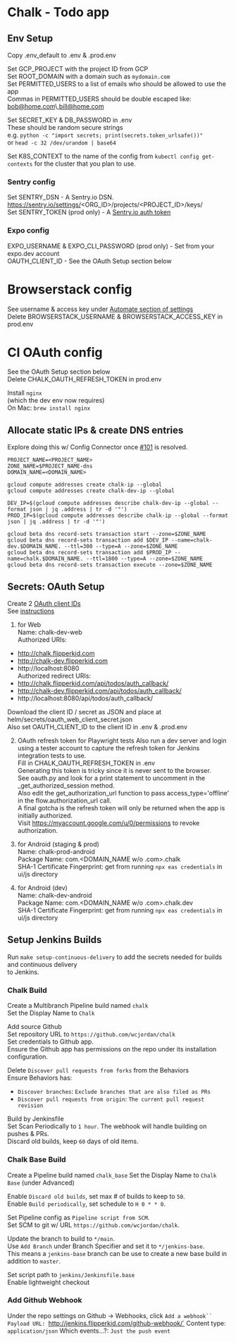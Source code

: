 # Chalk - Todo app

## Env Setup
Copy .env_default to .env & .prod.env  

Set GCP_PROJECT with the project ID from GCP  
Set ROOT_DOMAIN with a domain such as `mydomain.com`  
Set PERMITTED_USERS to a list of emails who should be allowed to use the app  
Commas in PERMITTED_USERS should be double escaped like: bob@home.com\\,bill@home.com  

Set SECRET_KEY & DB_PASSWORD in .env  
  These should be random secure strings  
  e.g. `python -c "import secrets; print(secrets.token_urlsafe())"`  
  or `head -c 32 /dev/urandom | base64`  

Set K8S_CONTEXT to the name of the config from `kubectl config get-contexts` for the cluster that you plan to use.  

### Sentry config
Set SENTRY_DSN - A Sentry.io DSN.  https://sentry.io/settings/<ORG_ID>/projects/<PROJECT_ID>/keys/  
Set SENTRY_TOKEN (prod only) - A [Sentry.io auth token](https://sentry.io/settings/account/api/auth-tokens/)  

### Expo config
EXPO_USERNAME & EXPO_CLI_PASSWORD (prod only) - Set from your expo.dev account  
OAUTH_CLIENT_ID - See the OAuth Setup section below  

# Browserstack config
See username & access key under [Automate section of settings](https://www.browserstack.com/accounts/settings)  
Delete BROWSERSTACK_USERNAME & BROWSERSTACK_ACCESS_KEY in prod.env  

# CI OAuth config
See the OAuth Setup section below  
Delete CHALK_OAUTH_REFRESH_TOKEN in prod.env  

Install `nginx`  
(which the dev env now requires)  
On Mac: `brew install nginx`

## Allocate static IPs & create DNS entries
Explore doing this w/ Config Connector once [#101](https://github.com/GoogleCloudPlatform/k8s-config-connector/issues/101) is resolved.

```
PROJECT_NAME=<PROJECT_NAME>
ZONE_NAME=$PROJECT_NAME-dns
DOMAIN_NAME=<DOMAIN_NAME>

gcloud compute addresses create chalk-ip --global
gcloud compute addresses create chalk-dev-ip --global

DEV_IP=$(gcloud compute addresses describe chalk-dev-ip --global --format json | jq .address | tr -d '"')
PROD_IP=$(gcloud compute addresses describe chalk-ip --global --format json | jq .address | tr -d '"')

gcloud beta dns record-sets transaction start --zone=$ZONE_NAME
gcloud beta dns record-sets transaction add $DEV_IP --name=chalk-dev.$DOMAIN_NAME. --ttl=300 --type=A --zone=$ZONE_NAME
gcloud beta dns record-sets transaction add $PROD_IP --name=chalk.$DOMAIN_NAME. --ttl=1800 --type=A --zone=$ZONE_NAME
gcloud beta dns record-sets transaction execute --zone=$ZONE_NAME

```

## Secrets: OAuth Setup
Create 2 [OAuth client IDs](https://console.cloud.google.com/apis/credentials)  
See [instructions](https://docs.expo.dev/guides/authentication/#google)  

1) for Web  
Name: chalk-dev-web  
Authorized URIs:  
- http://chalk.flipperkid.com  
- http://chalk-dev.flipperkid.com  
- http://localhost:8080  
Authorized redirect URIs:   
- http://chalk.flipperkid.com/api/todos/auth_callback/  
- http://chalk-dev.flipperkid.com/api/todos/auth_callback/  
- http://localhost:8080/api/todos/auth_callback/  

Download the client ID / secret as JSON and place at helm/secrets/oauth_web_client_secret.json  
Also set OAUTH_CLIENT_ID to the client ID in .env & .prod.env

2) OAuth refresh token for Playwright tests
Also run a dev server and login using a tester account to capture the refresh token for Jenkins integration tests to use.  
Fill in CHALK_OAUTH_REFRESH_TOKEN in .env  
Generating this token is tricky since it is never sent to the browser.  
See oauth.py and look for a print statement to uncomment in the \_get_authorized_session method.  
Also edit the get_authorization_url function to pass access_type='offline' in the flow.authorization_url call.  
A final gotcha is the refresh token will only be returned when the app is initially authorized.  
Visit https://myaccount.google.com/u/0/permissions to revoke authorization.  

3) for Android (staging & prod)  
Name: chalk-prod-android  
Package Name: com.<DOMAIN_NAME w/o .com>.chalk  
SHA-1 Certificate Fingerprint: get from running `npx eas credentials` in ui/js directory  

4) for Android (dev)  
Name: chalk-dev-android  
Package Name: com.<DOMAIN_NAME w/o .com>.chalk.dev  
SHA-1 Certificate Fingerprint: get from running `npx eas credentials` in ui/js directory  

## Setup Jenkins Builds
Run `make setup-continuous-delivery` to add the secrets needed for builds and continuous delivery  
to Jenkins.

### Chalk Build
Create a Multibranch Pipeline build named `chalk`  
Set the Display Name to `Chalk`

Add source Github  
Set repository URL to `https://github.com/wcjordan/chalk`  
Set credentials to Github app.  
Ensure the Github app has permissions on the repo under its installation configuration.  

Delete `Discover pull requests from forks` from the Behaviors  
Ensure Behaviors has:  
- `Discover branches`: `Exclude branches that are also filed as PRs`
- `Discover pull requests from origin`: `The current pull request revision`

Build by Jenkinsfile  
Set Scan Periodically to `1 hour`.  The webhook will handle building on pushes & PRs.  
Discard old builds, keep `60` days of old items.  

### Chalk Base Build
Create a Pipeline build named `chalk_base`
Set the Display Name to `Chalk Base` (under Advanced)

Enable `Discard old builds`, set max # of builds to keep to `50`.  
Enable `Build periodically`, set schedule to `H 0 * * 0`.  

Set Pipeline config as `Pipeline script from SCM`.  
Set SCM to git w/ URL `https://github.com/wcjordan/chalk`.  

Update the branch to build to `*/main`.  
Use `Add Branch` under Branch Specifier and set it to `*/jenkins-base`.  
This means a `jenkins-base` branch can be use to create a new base build in addition to `master`.  

Set script path to `jenkins/Jenkinsfile.base`  
Enable lightweight checkout  

### Add Github Webhook
Under the repo settings on Github -> Webhooks, click `Add a webhook``
Payload URL: `http://jenkins.flipperkid.com/github-webhook/`
Content type: `application/json`
Which events...?: `Just the push event`

